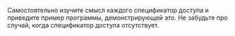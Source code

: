 Самостоятельно изучите смысл каждого спецификатор доступа и приведите пример программы, демонстрирующей это. Не забудьте про случай, когда спецификатор доступа отсутствует.